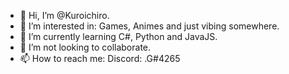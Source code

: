 - 👋 Hi, I’m @Kuroichiro.
- 👀 I’m interested in: Games, Animes and just vibing somewhere.
- 🌱 I’m currently learning C#, Python and JavaJS.
- 💞️ I’m not looking to collaborate.
- 📫 How to reach me: Discord: .G#4265

<!---
Kuroichiro/Kuroichiro is a ✨ special ✨ repository because its `README.md` (this file) appears on your GitHub profile.
You can click the Preview link to take a look at your changes.
--->
